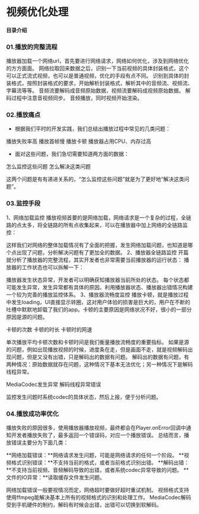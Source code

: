# 视频优化处理
#### 目录介绍





### 01.播放的完整流程
播放器加载一个网络url，首先要进行网络请求，网络如何优化，涉及到网络优化的方方面面。
网络拉取回来数据之后，识别一下当前视频的具体封装格式，这个可以正式流式视频，也可以是普通视频，优化的手段有点不同。
识别到具体的封装格式，按照封装格式的要求，开始解析封装格式，解析其中的音频流、视频流、字幕流等等。
音频流要解码成音频原始数据，视频流要解码成视频原始数据。
解码过程中注意音视频同步。
音频播放，同时视频开始渲染。



### 02.播放痛点
- 根据我们平时的开发实践，我们总结出播放过程中常见的几类问题：

播放失败率高
播放首帧慢
播放卡顿
播放器占用CPU、内存过高

- 面对这些问题，我们急切需要知道两方面的数据：

怎么监控这些问题
怎么解决这类问题

这两个问题是有有递进关系的，“怎么监控这些问题”就是为了更好地“解决这类问题”。



### 03.监控手段
1、网络加载监控
播放视频首要的是网络加载，网络请求是一个复杂的过程，全链路的点太多，将全链路的所有点收集起来，可以在播放器中加上网络的全链路监控：

这样我们对网络的整体加载情况有了全面的把握，发生网络加载问题，也知道是哪个点出现了问题，分析解决问题有了更加全的数据。
2、播放器全链路监控
开篇就分析了播放器的完整流程，其实开发者也非常需要当前播放器的运行状态：
播放器的工作状态也可以拆解一下：

播放器发生状态异常，开发者可以明确获知播放器当前所处的状态。
每个状态都可能发生异常，发生异常都有具体的原因。利用播放器状态、播放器出错情况构建一个较为完善的播放监控体系。
3、播放器流畅度监控
播放卡顿，就是播放过程中发生loading，UI直接显示转圈，这对用户体验的损害是巨大的，用户在不断的吐槽中默默地卸载了我们的app。卡顿的主要原因是网络状况不好，很小的一部分原因是源的问题。

卡顿的次数
卡顿的时长
卡顿时的网速

单次播放平均卡顿次数和卡顿时间是我们衡量播放流畅度的重要指标。
如果是源的问题，例如出现播放视频的时候，进度条在走，但是画面不走，就是视频解码出现问题，但是又没有出错，只是解码出的数据有问题。
解码出的数据有问题，有两种情况：原始数据就存在问题，这种情况下基本无法优化；另一种情况下是解码线程异常。

MediaCodec发生异常
解码线程异常错误

监控发生问题时系统codec的具体状态，然后上报，便于分析问题。



### 04.播放成功率优化
播放失败的原因很多，使用播放器播放视频，最终都会在Player.onError回调中通知开发者播放失败了，最多返回一个错误码，对应一个播放错误。
总结而言，播放错误主要分为下面几类：

**网络加载错误：**网络请求发生问题，可能是网络请求的任何一个阶段。
**视频格式识别错误：**不支持当前的格式，或者当前格式识别出错。
**解码出错：**不支持当前视频、音频解码导致的出错，或者系统codec异常导致的问题。
**文件的IO异常：**读取缓存文件发生问题。

网络加载错误一般要视情况而定，网络超时要做好超时重试机制。
视频格式支持使用ffmpeg能解决基本上所有的视频格式的识别和处理工作。
MediaCodec解码受到手机硬件的制约，解码有时候会出错，出错可以切换到软解码。






















